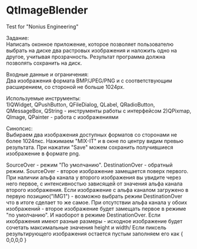 # QtImageBlender
Test for "Nonius Engineering"

Задание:  
Написать оконное приложение, которое позволяет пользователю выбрать на диске два растровых изображения и наложить одно на другое, учитывая прозрачность.
Результат программа должна позволять сохранить на диск.


Входные данные и ограничения:  
Два изображения формата BMP/JPEG/PNG и с соответствующим расширением, со стороной не больше 1024px.


Используемые инструменты:  
1)QWidget, QPushButton, QFileDialog, QLabel, QRadioButton, QMessageBox, QString - инструменты работы с интерфейсом
2)QPixmap, QImage, QPainter - работа с изображениями

Синопсис:  
Выбираем два изображения доступных форматов со сторонами не более 1024пкс. Нажимаем "MIX-IT" и в окне по центру видим превью результата.
При нажатии "Save" можем сохранить получившиеся изображение в формате png.


SourceOver - режим "По умолчанию".
DestinationOver - обратный режим.
SourceOver - второе изображение замещается поверх первого. При наличии альфа канала у второго изображения вы увидите через него первое, с интенсивностью 
зависящей от значения альфа канала второго изображения.
Если изображение с альфа каналом загружено в первую позицию("IMG1") - возможно выбрать режим DestinationOver что в итоге сделает то же самое.
При отсутствии альфа канала у обоих изображений - второе изображение будет замещать первое в режиме "по умолчанию".
И наоборот в режиме DestinationOver.
Если ихображения имеют разные размеры - исходное изображение будет сочетать максимальные значения height и width/
Если пиксель результирующего изображения остается пустым заполняем его как { 0,0,0,0 }
